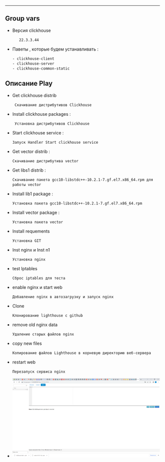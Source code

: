 ___

<h2>Group vars</h2>

 - Версия clickhouse 

          22.3.3.44

 - Паветы , которые будем устанавливать :

       - clickhouse-client
       - clickhouse-server
       - clickhouse-common-static

<h2>Описание Play</h2>

 - Get clickhouse distrib

        Скачивание дистрибутивов Clickhouse

 - Install clickhouse packages :

        Установка дистрибутивов Clickhouse
 - Start clickhouse service :

       Запуск Handler Start clickhouse service
 - Get vector distrib :

       Скачивание дистрибутива vector
 - Get libs1 distrib :

       Скачивание пакета gcc10-libstdc++-10.2.1-7.gf.el7.x86_64.rpm для работы vector
 - Install lib1 package :

       Установка пакета gcc10-libstdc++-10.2.1-7.gf.el7.x86_64.rpm

 - Install vector package :

       Установка пакета vector

 - Install requements

       Установка GIT
 - Inst nginx и Inst n1

       Установка nginx

 - test Iptables

       Сброс iptables для теста
 - enable nginx и start web 

       Добавление nginx в автозагрузку и запуск nginx
 - Clone 

       Клонирование lighthouse с github
 - remove old nginx data

       Удаление старых файлов nginx
 - copy new files

       Копирование файлов Lighthouse в корневую директорию веб-сервера
 - restart web

       Перезапуск сервиса nginx


 - ![](.readme_images/e2e71c7f.png)